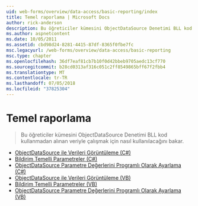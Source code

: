 ```yaml
---
uid: web-forms/overview/data-access/basic-reporting/index
title: Temel raporlama | Microsoft Docs
author: rick-anderson
description: Bu öğreticiler kümesini ObjectDataSource Denetimi BLL kod kullanmadan alınan veriyle çalışmak için nasıl kullanılacağını bakar.
ms.author: aspnetcontent
ms.date: 10/05/2011
ms.assetid: cbd98d24-8281-4415-87df-8365f0fbe7fc
msc.legacyurl: /web-forms/overview/data-access/basic-reporting
msc.type: chapter
ms.openlocfilehash: 36df7eaf81cb7b10f0d42bbeb9705aedc13cf770
ms.sourcegitcommit: b28cd0313af316c051c2ff8549865bff67f2fbb4
ms.translationtype: MT
ms.contentlocale: tr-TR
ms.lasthandoff: 07/05/2018
ms.locfileid: "37825304"
---
```

<a name="basic-reporting"></a>Temel raporlama
====================
> Bu öğreticiler kümesini ObjectDataSource Denetimi BLL kod kullanmadan alınan veriyle çalışmak için nasıl kullanılacağını bakar.


- [ObjectDataSource ile Verileri Görüntüleme (C#)](displaying-data-with-the-objectdatasource-cs.md)
- [Bildirim Temelli Parametreler (C#)](declarative-parameters-cs.md)
- [ObjectDataSource Parametre Değerlerini Programlı Olarak Ayarlama (C#)](programmatically-setting-the-objectdatasource-s-parameter-values-cs.md)
- [ObjectDataSource ile Verileri Görüntüleme (VB)](displaying-data-with-the-objectdatasource-vb.md)
- [Bildirim Temelli Parametreler (VB)](declarative-parameters-vb.md)
- [ObjectDataSource Parametre Değerlerini Programlı Olarak Ayarlama (VB)](programmatically-setting-the-objectdatasource-s-parameter-values-vb.md)
